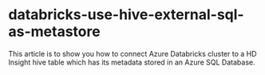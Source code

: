 # databricks-use-hive-external-sql-as-metastore
This article is to show you how to connect Azure Databricks cluster to a HD Insight hive table which has its metadata stored in an Azure SQL Database.
